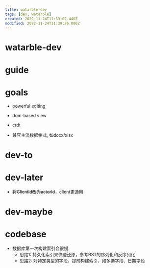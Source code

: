 ```yaml
---
title: watarble-dev
tags: [dev, watarble]
created: 2022-11-24T11:39:02.440Z
modified: 2022-11-24T11:39:26.000Z
---
```


# watarble-dev

# guide

# goals
- powerful editing
- dom-based view
- crdt

- 兼容主流数据格式, 如docx/xlsx
# dev-to

# dev-later
- ~~将ClientId改为actorId~~，client更通用
# dev-maybe

# codebase
- 数据库第一次构建索引会很慢
  - 思路1: 持久化索引来快速还原，参考BST的序列化和反序列化
  - 思路2: 对特定类型的字段，提前构建索引，如多选字段、日期字段
